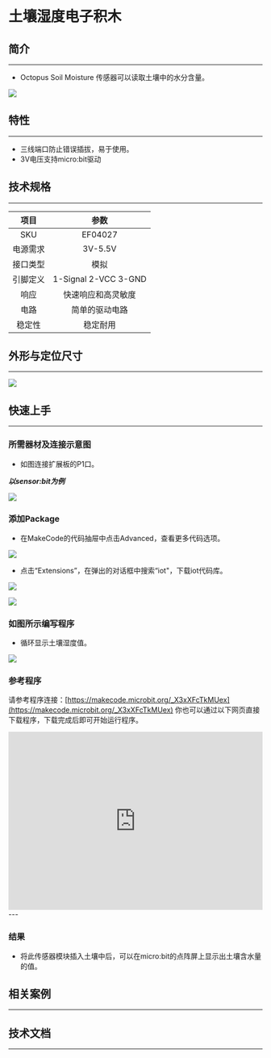 # 土壤湿度电子积木

## 简介
---
- Octopus Soil Moisture 传感器可以读取土壤中的水分含量。

 ![](./images/6eULTGI.jpg)

## 特性
---

- 三线端口防止错误插拔，易于使用。
- 3V电压支持micro:bit驱动

## 技术规格
---
项目 | 参数 
:-: | :-: 
SKU|EF04027
电源需求|3V-5.5V
接口类型|模拟
引脚定义|1-Signal 2-VCC 3-GND
响应|快速响应和高灵敏度
电路|简单的驱动电路
稳定性|稳定耐用

## 外形与定位尺寸
---

 ![](./images/fNkBc5w.png)

## 快速上手
---

### 所需器材及连接示意图
- 如图连接扩展板的P1口。

***以sensor:bit为例***

 ![](./images/gcLtAb7.png)

### 添加Package
- 在MakeCode的代码抽屉中点击Advanced，查看更多代码选项。

 ![](./images/smtcNoB.png)

- 点击“Extensions”，在弹出的对话框中搜索“iot"，下载iot代码库。

 ![](./images/AaZxCEb.jpg)

 ![](./images/KBD2b39.png)

### 如图所示编写程序
- 循环显示土壤湿度值。

 ![](./images/RH35ccB.png)

### 参考程序
请参考程序连接：[https://makecode.microbit.org/_X3xXFcTkMUex](https://makecode.microbit.org/_X3xXFcTkMUex)
你也可以通过以下网页直接下载程序，下载完成后即可开始运行程序。

<div style="position:relative;height:0;padding-bottom:70%;overflow:hidden;"><iframe style="position:absolute;top:0;left:0;width:100%;height:100%;" src="https://makecode.microbit.org/#pub:_X3xXFcTkMUex" frameborder="0" sandbox="allow-popups allow-forms allow-scripts allow-same-origin"></iframe></div>  
---

### 结果
- 将此传感器模块插入土壤中后，可以在micro:bit的点阵屏上显示出土壤含水量的值。

## 相关案例
---

## 技术文档
---
